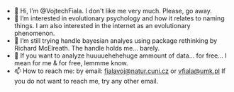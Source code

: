 - 👋 Hi, I’m @VojtechFiala. I don't like me very much. Please, go away. 
- 👀 I’m interested in evolutionary psychology and how it relates to naming things. I am also interested in the internet as an evolutionary phenomenon. 
- 🌱 I’m still trying handle bayesian analyes using package rethinking by Richard McElreath. The handle holds me... barely. 
- 💞️ If you want to analyze huuuuehehehuge ammount of data... for free... I mean for me & for free, lemmme know. 
- 📫 How to reach me: by email: fialavoj@natur.cuni.cz or vfiala@umk.pl If you do not want to reach me, try any other email. 

<!---
VojtechFiala/VojtechFiala is a ✨ special ✨ repository because its `README.md` (this file) appears on your GitHub profile.
You can click the Preview link to take a look at your changes.
--->
